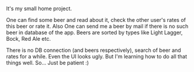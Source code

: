It's my small home project.

One can find some beer and read about it, check the other 
user's rates of this beer or rate it.
Also One can send me a beer by mail if there is no such beer in database of the app.
Beers are sorted by types like Light Lagger, Bock, Red Ale etc.

There is no DB connection (and beers respectively), search of beer and rates for a while.
Even the UI looks ugly.
But I'm learning how to do all that things well.
So... Just be patient :)
